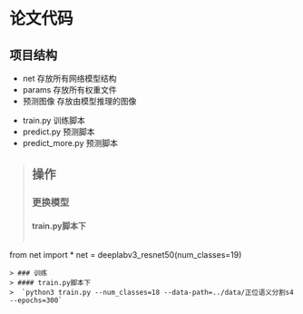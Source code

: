 # 论文代码

## 项目结构
* net 存放所有网络模型结构
* params 存放所有权重文件
* 预测图像 存放由模型推理的图像
- train.py 训练脚本
- predict.py 预测脚本
- predict_more.py 预测脚本

> ## 操作
> ### 更换模型
> #### train.py脚本下
> ```
from net import *
net = deeplabv3_resnet50(num_classes=19)
```
> ### 训练
> #### train.py脚本下
>  `python3 train.py --num_classes=18 --data-path=../data/正位语义分割s4 --epochs=300`
